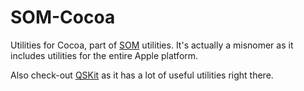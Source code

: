 SOM-Cocoa
=========

Utilities for Cocoa, part of [SOM](https://github.com/SoftwareMarbles/SOM) utilities. It's actually a misnomer as it includes utilities for the entire Apple platform.

Also check-out [QSKit](https://github.com/quartermaster/QSKit) as it has a lot of useful utilities right there.
